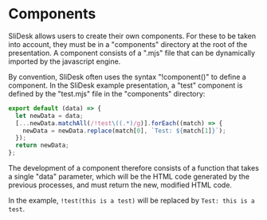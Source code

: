 # Components

SliDesk allows users to create their own components. For these to be taken into account, they must be in a "components" directory at the root of the presentation. A component consists of a ".mjs" file that can be dynamically imported by the javascript engine.

By convention, SliDesk often uses the syntax "!component()" to define a component. In the SliDesk example presentation, a "test" component is defined by the "test.mjs" file in the "components" directory:

```js
export default (data) => {
  let newData = data;
  [...newData.matchAll(/!test\((.*)/g)].forEach((match) => {
    newData = newData.replace(match[0], `Test: ${match[1]}`);
  });
  return newData;
};
```

The development of a component therefore consists of a function that takes a single "data" parameter, which will be the HTML code generated by the previous processes, and must return the new, modified HTML code.

In the example, `!test(this is a test)` will be replaced by `Test: this is a test`.
